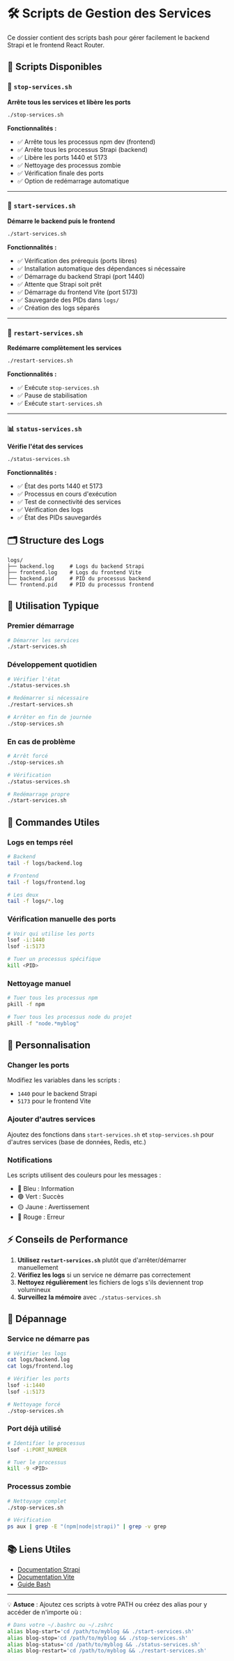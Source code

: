 # 🛠️ Scripts de Gestion des Services

Ce dossier contient des scripts bash pour gérer facilement le backend Strapi et le frontend React Router.

## 📜 Scripts Disponibles

### 🛑 `stop-services.sh`
**Arrête tous les services et libère les ports**

```bash
./stop-services.sh
```

**Fonctionnalités :**
- ✅ Arrête tous les processus npm dev (frontend)
- ✅ Arrête tous les processus Strapi (backend)
- ✅ Libère les ports 1440 et 5173
- ✅ Nettoyage des processus zombie
- ✅ Vérification finale des ports
- ✅ Option de redémarrage automatique

---

### 🚀 `start-services.sh`
**Démarre le backend puis le frontend**

```bash
./start-services.sh
```

**Fonctionnalités :**
- ✅ Vérification des prérequis (ports libres)
- ✅ Installation automatique des dépendances si nécessaire
- ✅ Démarrage du backend Strapi (port 1440)
- ✅ Attente que Strapi soit prêt
- ✅ Démarrage du frontend Vite (port 5173)
- ✅ Sauvegarde des PIDs dans `logs/`
- ✅ Création des logs séparés

---

### 🔄 `restart-services.sh`
**Redémarre complètement les services**

```bash
./restart-services.sh
```

**Fonctionnalités :**
- ✅ Exécute `stop-services.sh`
- ✅ Pause de stabilisation
- ✅ Exécute `start-services.sh`

---

### 📊 `status-services.sh`
**Vérifie l'état des services**

```bash
./status-services.sh
```

**Fonctionnalités :**
- ✅ État des ports 1440 et 5173
- ✅ Processus en cours d'exécution
- ✅ Test de connectivité des services
- ✅ Vérification des logs
- ✅ État des PIDs sauvegardés

## 🗂️ Structure des Logs

```
logs/
├── backend.log     # Logs du backend Strapi
├── frontend.log    # Logs du frontend Vite
├── backend.pid     # PID du processus backend
└── frontend.pid    # PID du processus frontend
```

## 🎯 Utilisation Typique

### Premier démarrage
```bash
# Démarrer les services
./start-services.sh
```

### Développement quotidien
```bash
# Vérifier l'état
./status-services.sh

# Redémarrer si nécessaire
./restart-services.sh

# Arrêter en fin de journée
./stop-services.sh
```

### En cas de problème
```bash
# Arrêt forcé
./stop-services.sh

# Vérification
./status-services.sh

# Redémarrage propre
./start-services.sh
```

## 📝 Commandes Utiles

### Logs en temps réel
```bash
# Backend
tail -f logs/backend.log

# Frontend
tail -f logs/frontend.log

# Les deux
tail -f logs/*.log
```

### Vérification manuelle des ports
```bash
# Voir qui utilise les ports
lsof -i:1440
lsof -i:5173

# Tuer un processus spécifique
kill <PID>
```

### Nettoyage manuel
```bash
# Tuer tous les processus npm
pkill -f npm

# Tuer tous les processus node du projet
pkill -f "node.*myblog"
```

## 🔧 Personnalisation

### Changer les ports
Modifiez les variables dans les scripts :
- `1440` pour le backend Strapi
- `5173` pour le frontend Vite

### Ajouter d'autres services
Ajoutez des fonctions dans `start-services.sh` et `stop-services.sh` pour d'autres services (base de données, Redis, etc.)

### Notifications
Les scripts utilisent des couleurs pour les messages :
- 🔵 Bleu : Information
- 🟢 Vert : Succès
- 🟡 Jaune : Avertissement
- 🔴 Rouge : Erreur

## ⚡ Conseils de Performance

1. **Utilisez `restart-services.sh`** plutôt que d'arrêter/démarrer manuellement
2. **Vérifiez les logs** si un service ne démarre pas correctement
3. **Nettoyez régulièrement** les fichiers de logs s'ils deviennent trop volumineux
4. **Surveillez la mémoire** avec `./status-services.sh`

## 🐛 Dépannage

### Service ne démarre pas
```bash
# Vérifier les logs
cat logs/backend.log
cat logs/frontend.log

# Vérifier les ports
lsof -i:1440
lsof -i:5173

# Nettoyage forcé
./stop-services.sh
```

### Port déjà utilisé
```bash
# Identifier le processus
lsof -i:PORT_NUMBER

# Tuer le processus
kill -9 <PID>
```

### Processus zombie
```bash
# Nettoyage complet
./stop-services.sh

# Vérification
ps aux | grep -E "(npm|node|strapi)" | grep -v grep
```

## 📚 Liens Utiles

- [Documentation Strapi](https://docs.strapi.io/)
- [Documentation Vite](https://vitejs.dev/)
- [Guide Bash](https://www.gnu.org/software/bash/manual/)

---

💡 **Astuce** : Ajoutez ces scripts à votre PATH ou créez des alias pour y accéder de n'importe où :

```bash
# Dans votre ~/.bashrc ou ~/.zshrc
alias blog-start='cd /path/to/myblog && ./start-services.sh'
alias blog-stop='cd /path/to/myblog && ./stop-services.sh'
alias blog-status='cd /path/to/myblog && ./status-services.sh'
alias blog-restart='cd /path/to/myblog && ./restart-services.sh'
```
